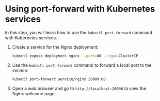# Using port-forward with Kubernetes services

In this step, you will learn how to use the `kubectl port-forward` command with Kubernetes services.

1. Create a service for the Nginx deployment:

   ```bash
   kubectl expose deployment nginx --port=80 --type=ClusterIP
   ```

2. Use the `kubectl port-forward` command to forward a local port to the service:

   ```bash
   kubectl port-forward service/nginx 20000:80
   ```

3. Open a web browser and go to `http://localhost:20000` to view the Nginx welcome page.